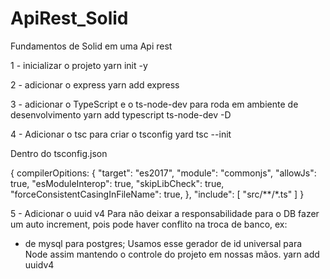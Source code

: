 # ApiRest_Solid
Fundamentos de Solid em uma Api rest

1 - inicializar o projeto
  yarn init -y

2 - adicionar o express
  yarn add express

3 - adicionar o TypeScript e o ts-node-dev para roda em ambiente de desenvolvimento
  yarn add typescript ts-node-dev -D

4 - Adicionar o tsc para criar o tsconfig
  yard tsc --init

  Dentro do tsconfig.json 

  {
    compilerOpitions: {
    "target": "es2017",
    "module": "commonjs",
    "allowJs": true,
    "esModuleInterop":  true,
    "skipLibCheck": true,
    "forceConsistentCasingInFileName": true,
    },
    "include": [
      "src/**/*.ts"
    ]
  }

5 - Adicionar o uuid v4
  Para não deixar a responsabilidade para o DB fazer um auto increment, pois pode haver conflito na troca de banco, ex:
   - de mysql para postgres;
  Usamos esse gerador de id universal para Node assim mantendo o controle do projeto em nossas mãos.
  yarn add uuidv4
